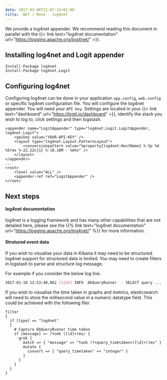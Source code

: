 ```yaml
---
date: 2017-03-06T21:07:13+01:00
title: .NET / Mono - log4net
---
```


We provide a log4net appender. We recommend reading this document in parallel with the {{< link text="log4net documentation" url="https://logging.apache.org/log4net/" >}}.

## Installing log4net and Logit appender

```
Install-Package log4net
Install-Package log4net.Logit
```

## Configuring log4net

Configuring log4net can be done in your application `app.config`, `web.config` or specific log4net configuration file. You will configure the log4net appender. You will need your `API key`. Settings are located in your {{< link text="dashboard" url="https://logit.io/dashboard" >}}, identify the stack you wish to log to, click settings and then logstash.

```
<appender name="LogitAppender" type="log4net.Logit.LogitAppender, log4net.Logit">
    <apikey value="YOUR-API-KEY" />
    <layout type="log4net.Layout.PatternLayout">
        <conversionpattern value="%property{log4net:HostName} %-5p %d %5rms %-22.22c{1} %-18.18M - %m%n" />
    </layout>
</appender>
...
<root>
    <level value="ALL" />
    <appender-ref ref="LogitAppender" />
</root>
```

## Next steps

#### log4net documentation	

log4net is a logging framework and has many other capabilities that are not detailed here, please see the {{% link text="log4net documentation" url="https://logging.apache.org/log4net/" %}} for more information.

#### Strutured event data

If you wish to visualise your data in Kibana it may need to be structured. log4net support for structured data is limited. You may need to create filters in logstash to parse and structure log message.

For example if you consider the below log line.

```sh
2017-01-10 12:53:48,062 [1216] INFO  DbQueryRunner  - SELECT query ... took 132ms.
```

If you wish to visualise the time taken in graphs and metrics, elasticsearch will need to store the millisecond value in a numeric datatype field. This could be achieved with the following filer.

```
filter
{
  if [type] == "log4net"
  {
    # Capture DbQueryRunner time taken
    if [message] =~ /took ([\d]+)ms/ {
      grok {
        match => { "message" => "took (?<query_timetaken>([\d]+))ms" }
        mutate {
          convert => { "query_timetaken" => "integer" }
        }
      }
    }
  }
}
```
